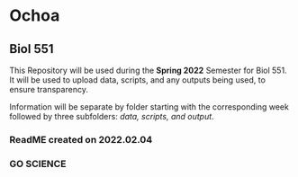 # Ochoa

## Biol 551

This Repository will be used during the **Spring 2022** Semester for Biol 551. It will be used to upload data, scripts, and any outputs being used, to ensure transparency. 

Information will be separate by folder starting with the corresponding week followed by three subfolders: _data, scripts, and output_. 

### ReadME created on 2022.02.04 ####
### GO SCIENCE ####
